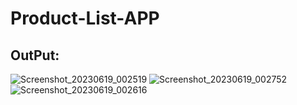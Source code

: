 # Product-List-APP

## OutPut:
![Screenshot_20230619_002519](https://github.com/firose-munna/Product-List-APP/assets/105736440/8a3625b5-4210-4dde-9040-3cd3b184e289)
![Screenshot_20230619_002752](https://github.com/firose-munna/Product-List-APP/assets/105736440/4f67d8a1-f29f-4a0e-bc77-674ccfe0a46f)
![Screenshot_20230619_002616](https://github.com/firose-munna/Product-List-APP/assets/105736440/f4ff5363-1daf-4580-9cfa-edd5c202bc5c)
